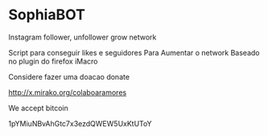 # SophiaBOT
Instagram follower, unfollower grow network

Script para conseguir likes e seguidores 
Para Aumentar o network
Baseado no plugin do firefox iMacro

Considere fazer uma doacao donate

http://x.mirako.org/colaboaramores

We accept bitcoin

1pYMiuNBvAhGtc7x3ezdQWEW5UxKtUToY
 
